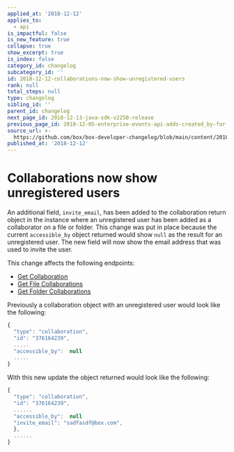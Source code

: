 ```yaml
---
applied_at: '2018-12-12'
applies_to:
  - api
is_impactful: false
is_new_feature: true
collapse: true
show_excerpt: true
is_index: false
category_id: changelog
subcategory_id: ''
id: 2018-12-12-collaborations-now-show-unregistered-users
rank: null
total_steps: null
type: changelog
sibling_id: ''
parent_id: changelog
next_page_id: 2018-12-13-java-sdk-v2250-release
previous_page_id: 2018-12-05-enterprise-events-api-adds-created_by-for-supervisors
source_url: >-
  https://github.com/box/box-developer-changelog/blob/main/content/2018/12-12-collaborations-now-show-unregistered-users.md
published_at: '2018-12-12'
---
```

# Collaborations now show unregistered users

An additional field, `invite_email`, has been added to the collaboration return
object in the instance where an unregistered user has been added as a
collaborator on a file or folder. This change was put in place because the
current `accessible_by` object returned would show `null` as the result for an
unregistered user. The new field will now show the email address that was used
to invite the user.

<!-- more -->

This change affects the following endpoints:

* [Get Collaboration](endpoint://get-collaborations-id)
* [Get File Collaborations](endpoint://get-files-id-collaborations)
* [Get Folder Collaborations](endpoint://get-folders-id-collaborations)

Previously a collaboration object with an unregistered user would look like the
following:

```js
{
  "type": "collaboration",
  "id": "376164239",
  .....
  "accessible_by":  null
  .....
}
```

With this new update the object returned would look like the following:

```js
{
  "type": "collaboration",
  "id": "376164239",
  ......
  "accessible_by":  null
  "invite_email": "sadfasdf@box.com",
  },
  ......
}
```
